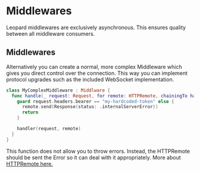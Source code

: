 # Middlewares

Leopard middlewares are exclusively asynchronous. This ensures quality between all middleware consumers.

## Middlewares

Alternatively you can create a normal, more complex Middleware which gives you direct control over the connection. This way you can implement protocol upgrades such as the included WebSocket implementation.

```swift
class MyComplexMiddleware : Middlware {
  func handle(_ request: Request, for remote: HTTPRemote, chainingTo handler: RequestHandler) {
    guard request.headers.bearer == "my-hardcoded-token" else {
      remote.send(Response(status: .internalServerError))
      return
    }

    handler(request, remote)
  }
}
```

This function does not allow you to throw errors. Instead, the HTTPRemote should be sent the Error so it can deal with it appropriately.
More about [HTTPRemote here.](../lynx/remote.md)
